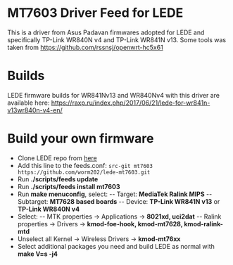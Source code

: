 # MT7603 Driver Feed for LEDE

This is a driver from Asus Padavan firmwares adopted for LEDE and specifically TP-Link WR840N v4 and TP-Link WR841N v13. Some tools was taken from https://github.com/rssnsj/openwrt-hc5x61

# Builds

LEDE firmware builds for WR841Nv13 and WR840Nv4 with this driver are available here: https://raxp.ru/index.php/2017/06/21/lede-for-wr841n-v13wr840n-v4-en/

# Build your own firmware

- Clone LEDE repo from [here](https://github.com/lede-project/source.git)
- Add this line to the feeds.conf:
```src-git mt7603 https://github.com/worm202/lede-mt7603.git```
- Run **./scripts/feeds update**
- Run **./scripts/feeds install mt7603**
- Run **make menuconfig**, select:
-- Target: **MediaTek Ralink MIPS**
-- Subtarget: **MT7628 based boards**
-- Device: **TP-Link WR841N v13** or **TP-Link WR840N v4**
- Select:
-- MTK properties -> Applications -> **8021xd, uci2dat**
-- Ralink properties -> Drivers -> **kmod-foe-hook, kmod-mt7628, kmod-ralink-mtd**
- Unselect all Kernel -> Wireless Drivers -> **kmod-mt76xx**
- Select additional packages you need and build LEDE as normal with **make V=s -j4**
